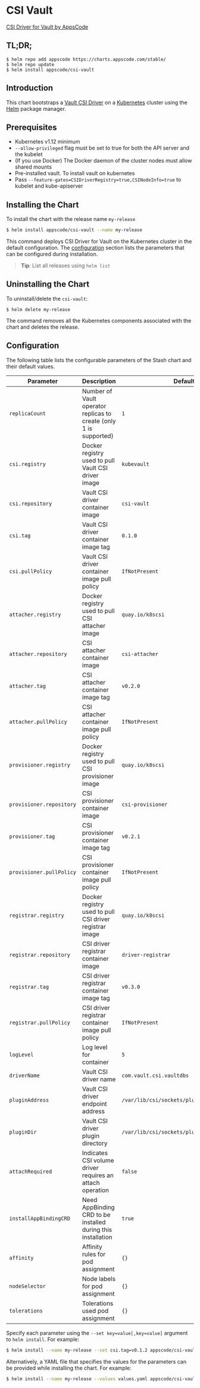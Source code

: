 
# CSI Vault

[CSI Driver for Vault by AppsCode](https://github.com/kubevault/csi-driver)

## TL;DR;

```console
$ helm repo add appscode https://charts.appscode.com/stable/
$ helm repo update
$ helm install appscode/csi-vault
```

## Introduction

This chart bootstraps a [Vault CSI Driver](https://github.com/kubevault/csi-driver) on a [Kubernetes](http://kubernetes.io)  cluster using the [Helm](https://helm.sh) package manager.

## Prerequisites

- Kubernetes v1.12 minimum
- `--allow-privileged` flag must be set to true for both the API server and the kubelet
- (If you use Docker) The Docker daemon of the cluster nodes must allow shared mounts
- Pre-installed vault. To install vault on kubernetes
- Pass `--feature-gates=CSIDriverRegistry=true,CSINodeInfo=true` to kubelet and kube-apiserver

 
## Installing the Chart

To install the chart with the release name `my-release`

```bash
$ helm install appscode/csi-vault --name my-release 
``` 

This command deploys CSI Driver for Vault on the Kubernetes cluster in the default configuration. The [configuration](#configuration) section lists the parameters that can be configured during installation.

> **Tip**: List all releases using `helm list`

## Uninstalling the Chart

To uninstall/delete the `csi-vault`:

```console
$ helm delete my-release
```

The command removes all the Kubernetes components associated with the chart and deletes the release.


## Configuration

The following table lists the configurable parameters of the Stash chart and their default values.


| Parameter                             | Description                                                        | Default                                    |
| ------------------------------------- | ------------------------------------------------------------------ | -------------------------------------------|
| `replicaCount`                        | Number of Vault operator replicas to create (only 1 is supported)  | `1`                                        |
| `csi.registry`                        | Docker registry used to pull Vault CSI driver image                | `kubevault`                                |
| `csi.repository`                      | Vault CSI driver container image                                   | `csi-vault`                                |
| `csi.tag`                             | Vault CSI driver container image tag                               | `0.1.0`                                    |
| `csi.pullPolicy`                      | Vault CSI driver container image pull policy                       | `IfNotPresent`                             |
| `attacher.registry`                   | Docker registry used to pull CSI attacher image                    | `quay.io/k8scsi`                           |
| `attacher.repository`                 | CSI attacher container image                                       | `csi-attacher`                             |
| `attacher.tag`                        | CSI attacher container image tag                                   | `v0.2.0`                                   |
| `attacher.pullPolicy`                 | CSI attacher container image pull policy                           | `IfNotPresent`                             |
| `provisioner.registry`                | Docker registry used to pull CSI provisioner image                 | `quay.io/k8scsi`                           |
| `provisioner.repository`              | CSI provisioner container image                                    | `csi-provisioner`                          |
| `provisioner.tag`                     | CSI provisioner container image tag                                | `v0.2.1`                                   |
| `provisioner.pullPolicy`              | CSI provisioner container image pull policy                        | `IfNotPresent`                             |
| `registrar.registry`                  | Docker registry used to pull CSI driver registrar image            | `quay.io/k8scsi`                           |
| `registrar.repository`                | CSI driver registrar container image                               | `driver-registrar`                         |
| `registrar.tag`                       | CSI driver registrar container image tag                           | `v0.3.0`                                   |
| `registrar.pullPolicy`                | CSI driver registrar container image pull policy                   | `IfNotPresent`                             |
| `logLevel`                            | Log level for container                                            | `5`                                        |
| `driverName`                          | Vault CSI driver name                                              | `com.vault.csi.vaultdbs`                   |
| `pluginAddress`                       | Vault CSI driver endpoint address                                  | `/var/lib/csi/sockets/pluginproxy/csi.sock`|
| `pluginDir`                           | Vault CSI driver plugin directory                                  | `/var/lib/csi/sockets/pluginproxy/`        |
| `attachRequired`                      | Indicates CSI volume driver requires an attach operation           | `false`                                    |
| `installAppBindingCRD`                | Need AppBinding CRD to be installed during this installation       | `true`                                     |
| `affinity`                            | Affinity rules for pod assignment                                  | `{}`                                       |
| `nodeSelector`                        | Node labels for pod assignment                                     | `{}`                                       |
| `tolerations`                         | Tolerations used pod assignment                                    | `{}`                                       |

Specify each parameter using the `--set key=value[,key=value]` argument to `helm install`. For example:

```bash
$ helm install --name my-release --set csi.tag=v0.1.2 appscode/csi-vault

```

Alternatively, a YAML file that specifies the values for the parameters can be provided while installing the chart. For example:

```bash
$ helm install --name my-release --values values.yaml appscode/csi-vault
```
